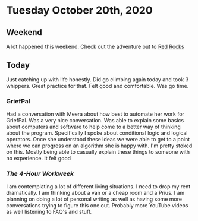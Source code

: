 # Tuesday October 20th, 2020

## Weekend

A lot happened this weekend. Check out the adventure out to [Red Rocks](https://daily.cjpais.com/trips/red_rock_oct_2020/)

## Today

Just catching up with life honestly. Did go climbing again today and took 3 whippers.
Great practice for that. Felt good and comfortable. Was go time.

### GriefPal

Had a conversation with Meera about how best to automate her work for GriefPal. Was a very nice
conversation. Was able to explain some basics about computers and software to help come to a 
better way of thinking about the program. Specifically I spoke about conditional logic and logical 
operators. Once she understood these ideas we were able to get to a point where we can progress
on an algorithm she is happy with. I'm pretty stoked on this. Mostly being able to casually explain
these things to someone with no experience. It felt good

### *The 4-Hour Workweek*

I am contemplating a lot of different living situations. I need to drop my rent dramatically. 
I am thinking about a van or a cheap room and a Prius. I am planning on doing a lot of personal
writing as well as having some more conversations trying to figure this one out. Probably more 
YouTube videos as well listening to FAQ's and stuff. 